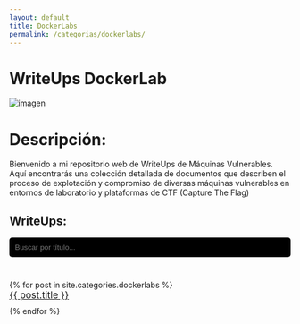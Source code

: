 ```yaml
---
layout: default
title: DockerLabs
permalink: /categorias/dockerlabs/
---
```


# WriteUps DockerLab

![imagen](https://github.com/romabri/romabri.github.io/assets/51706860/c786c0f9-71ee-46b7-b482-6e16406a9ea5)

# Descripción:

Bienvenido a mi repositorio web de WriteUps de Máquinas Vulnerables. Aquí encontrarás una colección detallada de documentos que describen el proceso de explotación y compromiso de diversas máquinas vulnerables en entornos de laboratorio y plataformas de CTF (Capture The Flag)

## WriteUps:

<style>
  ul {
    list-style-type: none; /* Elimina los puntos de la lista */
    padding: 0; /* Elimina el relleno predeterminado de la lista */
  }

  ul li {
    margin-bottom: 10px; /* Ajusta el espaciado entre los elementos de la lista */
  }

  ul li a {
    font-size: 1.2em; /* Cambia el tamaño de fuente según tus preferencias */
  }

  #searchInput {
    width: 100%;
    padding: 10px;
    background-color: black; /* Fondo negro */
    color: lime; /* Letras de color lima */
    border: none;
    border-radius: 5px;
    margin-bottom: 10px;
    box-sizing: border-box; /* Incluir el padding en el ancho total */
  }
</style>

<input type="text" id="searchInput" onkeyup="searchFunction()" placeholder="Buscar por título...">
<br><br> <!-- Espacio adicional entre el buscador y la lista de enlaces -->

<ul>
  {% for post in site.categories.dockerlabs %}
    <li><a href="{{ post.url }}">{{ post.title }}</a></li>
  {% endfor %}
</ul>

<script>
  function searchFunction() {
    var input, filter, ul, li, a, i, txtValue;
    input = document.getElementById('searchInput');
    filter = input.value.toUpperCase();
    ul = document.querySelector('ul');
    li = ul.getElementsByTagName('li');

    for (i = 0; i < li.length; i++) {
      a = li[i].getElementsByTagName('a')[0];
      txtValue = a.textContent || a.innerText;
      if (txtValue.toUpperCase().indexOf(filter) > -1) {
        li[i].style.display = '';
      } else {
        li[i].style.display = 'none';
      }
    }
  }
</script>
